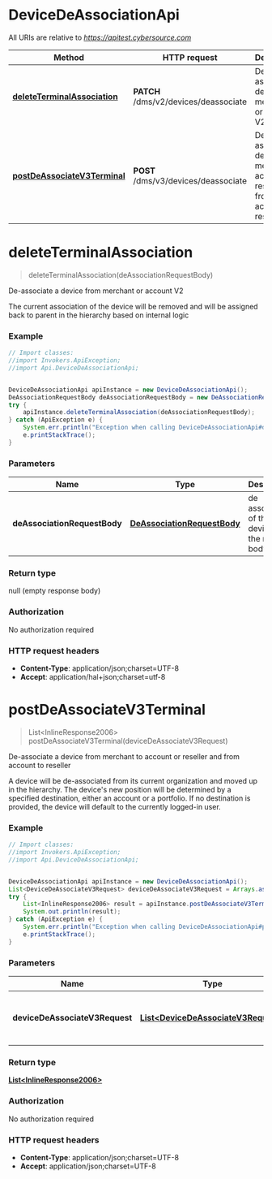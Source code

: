 # DeviceDeAssociationApi

All URIs are relative to *https://apitest.cybersource.com*

Method | HTTP request | Description
------------- | ------------- | -------------
[**deleteTerminalAssociation**](DeviceDeAssociationApi.md#deleteTerminalAssociation) | **PATCH** /dms/v2/devices/deassociate | De-associate a device from merchant or account V2
[**postDeAssociateV3Terminal**](DeviceDeAssociationApi.md#postDeAssociateV3Terminal) | **POST** /dms/v3/devices/deassociate | De-associate a device from merchant to account or reseller and from account to reseller


<a name="deleteTerminalAssociation"></a>
# **deleteTerminalAssociation**
> deleteTerminalAssociation(deAssociationRequestBody)

De-associate a device from merchant or account V2

The current association of the device will be removed and will be assigned back to parent in the hierarchy based on internal logic

### Example
```java
// Import classes:
//import Invokers.ApiException;
//import Api.DeviceDeAssociationApi;


DeviceDeAssociationApi apiInstance = new DeviceDeAssociationApi();
DeAssociationRequestBody deAssociationRequestBody = new DeAssociationRequestBody(); // DeAssociationRequestBody | de association of the deviceId in the request body.
try {
    apiInstance.deleteTerminalAssociation(deAssociationRequestBody);
} catch (ApiException e) {
    System.err.println("Exception when calling DeviceDeAssociationApi#deleteTerminalAssociation");
    e.printStackTrace();
}
```

### Parameters

Name | Type | Description  | Notes
------------- | ------------- | ------------- | -------------
 **deAssociationRequestBody** | [**DeAssociationRequestBody**](DeAssociationRequestBody.md)| de association of the deviceId in the request body. |

### Return type

null (empty response body)

### Authorization

No authorization required

### HTTP request headers

 - **Content-Type**: application/json;charset=UTF-8
 - **Accept**: application/hal+json;charset=utf-8

<a name="postDeAssociateV3Terminal"></a>
# **postDeAssociateV3Terminal**
> List&lt;InlineResponse2006&gt; postDeAssociateV3Terminal(deviceDeAssociateV3Request)

De-associate a device from merchant to account or reseller and from account to reseller

A device will be de-associated from its current organization and moved up in the hierarchy. The device&#39;s new position will be determined by a specified destination, either an account or a portfolio. If no destination is provided, the device will default to the currently logged-in user. 

### Example
```java
// Import classes:
//import Invokers.ApiException;
//import Api.DeviceDeAssociationApi;


DeviceDeAssociationApi apiInstance = new DeviceDeAssociationApi();
List<DeviceDeAssociateV3Request> deviceDeAssociateV3Request = Arrays.asList(new DeviceDeAssociateV3Request()); // List<DeviceDeAssociateV3Request> | deviceId that has to be de-associated to the destination organizationId.
try {
    List<InlineResponse2006> result = apiInstance.postDeAssociateV3Terminal(deviceDeAssociateV3Request);
    System.out.println(result);
} catch (ApiException e) {
    System.err.println("Exception when calling DeviceDeAssociationApi#postDeAssociateV3Terminal");
    e.printStackTrace();
}
```

### Parameters

Name | Type | Description  | Notes
------------- | ------------- | ------------- | -------------
 **deviceDeAssociateV3Request** | [**List&lt;DeviceDeAssociateV3Request&gt;**](DeviceDeAssociateV3Request.md)| deviceId that has to be de-associated to the destination organizationId. |

### Return type

[**List&lt;InlineResponse2006&gt;**](InlineResponse2006.md)

### Authorization

No authorization required

### HTTP request headers

 - **Content-Type**: application/json;charset=UTF-8
 - **Accept**: application/json;charset=UTF-8

